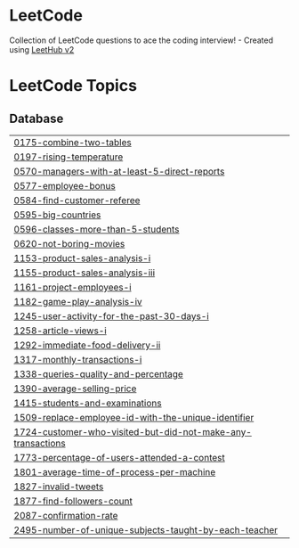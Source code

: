 # LeetCode
Collection of LeetCode questions to ace the coding interview! - Created using [LeetHub v2](https://github.com/arunbhardwaj/LeetHub-2.0)

<!---LeetCode Topics Start-->
# LeetCode Topics
## Database
|  |
| ------- |
| [0175-combine-two-tables](https://github.com/DoaaTawfik0/LeetCode/tree/master/0175-combine-two-tables) |
| [0197-rising-temperature](https://github.com/DoaaTawfik0/LeetCode/tree/master/0197-rising-temperature) |
| [0570-managers-with-at-least-5-direct-reports](https://github.com/DoaaTawfik0/LeetCode/tree/master/0570-managers-with-at-least-5-direct-reports) |
| [0577-employee-bonus](https://github.com/DoaaTawfik0/LeetCode/tree/master/0577-employee-bonus) |
| [0584-find-customer-referee](https://github.com/DoaaTawfik0/LeetCode/tree/master/0584-find-customer-referee) |
| [0595-big-countries](https://github.com/DoaaTawfik0/LeetCode/tree/master/0595-big-countries) |
| [0596-classes-more-than-5-students](https://github.com/DoaaTawfik0/LeetCode/tree/master/0596-classes-more-than-5-students) |
| [0620-not-boring-movies](https://github.com/DoaaTawfik0/LeetCode/tree/master/0620-not-boring-movies) |
| [1153-product-sales-analysis-i](https://github.com/DoaaTawfik0/LeetCode/tree/master/1153-product-sales-analysis-i) |
| [1155-product-sales-analysis-iii](https://github.com/DoaaTawfik0/LeetCode/tree/master/1155-product-sales-analysis-iii) |
| [1161-project-employees-i](https://github.com/DoaaTawfik0/LeetCode/tree/master/1161-project-employees-i) |
| [1182-game-play-analysis-iv](https://github.com/DoaaTawfik0/LeetCode/tree/master/1182-game-play-analysis-iv) |
| [1245-user-activity-for-the-past-30-days-i](https://github.com/DoaaTawfik0/LeetCode/tree/master/1245-user-activity-for-the-past-30-days-i) |
| [1258-article-views-i](https://github.com/DoaaTawfik0/LeetCode/tree/master/1258-article-views-i) |
| [1292-immediate-food-delivery-ii](https://github.com/DoaaTawfik0/LeetCode/tree/master/1292-immediate-food-delivery-ii) |
| [1317-monthly-transactions-i](https://github.com/DoaaTawfik0/LeetCode/tree/master/1317-monthly-transactions-i) |
| [1338-queries-quality-and-percentage](https://github.com/DoaaTawfik0/LeetCode/tree/master/1338-queries-quality-and-percentage) |
| [1390-average-selling-price](https://github.com/DoaaTawfik0/LeetCode/tree/master/1390-average-selling-price) |
| [1415-students-and-examinations](https://github.com/DoaaTawfik0/LeetCode/tree/master/1415-students-and-examinations) |
| [1509-replace-employee-id-with-the-unique-identifier](https://github.com/DoaaTawfik0/LeetCode/tree/master/1509-replace-employee-id-with-the-unique-identifier) |
| [1724-customer-who-visited-but-did-not-make-any-transactions](https://github.com/DoaaTawfik0/LeetCode/tree/master/1724-customer-who-visited-but-did-not-make-any-transactions) |
| [1773-percentage-of-users-attended-a-contest](https://github.com/DoaaTawfik0/LeetCode/tree/master/1773-percentage-of-users-attended-a-contest) |
| [1801-average-time-of-process-per-machine](https://github.com/DoaaTawfik0/LeetCode/tree/master/1801-average-time-of-process-per-machine) |
| [1827-invalid-tweets](https://github.com/DoaaTawfik0/LeetCode/tree/master/1827-invalid-tweets) |
| [1877-find-followers-count](https://github.com/DoaaTawfik0/LeetCode/tree/master/1877-find-followers-count) |
| [2087-confirmation-rate](https://github.com/DoaaTawfik0/LeetCode/tree/master/2087-confirmation-rate) |
| [2495-number-of-unique-subjects-taught-by-each-teacher](https://github.com/DoaaTawfik0/LeetCode/tree/master/2495-number-of-unique-subjects-taught-by-each-teacher) |
<!---LeetCode Topics End-->